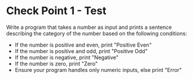 # Check Point 1 - Test
Write a program that takes a number as input and prints a sentence describing the category of the number based on the following conditions:

- If the number is positive and even, print "Positive Even"
- If the number is positive and odd, print "Positive Odd"
- If the number is negative, print "Negative"
- If the number is zero, print "Zero"
- Ensure your program handles only numeric inputs, else print "Error"